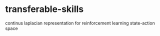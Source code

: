 # transferable-skills
continus laplacian representation for reinforcement learning state-action space
